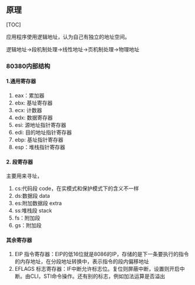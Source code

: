 ## 原理

[TOC]

应用程序使用逻辑地址，认为自己有独立的地址空间。

逻辑地址->段机制处理->线性地址->页机制处理->物理地址

### 80380内部结构

#### 1.通用寄存器

1. eax：累加器
2. ebx: 基址寄存器
3. ecx: 计数器
4. edx: 数据寄存器
5. esi: 源地址指针寄存器
6. edi: 目的地址指针寄存器
7. ebp: 基址指针寄存器
8. esp：堆栈指针寄存器

#### 2. 段寄存器

主要用来寻址，

1. cs:代码段 code，在实模式和保护模式下的含义不一样
2. ds:数据段 data
3. es:附加数据段 extra
4. ss:堆栈段 stack
5. fs：附加段
6. gs：附加段

#### 其余寄存器

1. EIP 指令寄存器：EIP的低16位就是8086的IP，存储的是下一条要执行的指令的内存地址，在分段地址转换中，表示指令的段内偏移地址
2. EFLAGS 标志寄存器：IF中断允许标志位。复位则屏蔽中断，设置则开启中断。由CLI，STI命令操作。还有别的标志，例如加法运算是否溢出